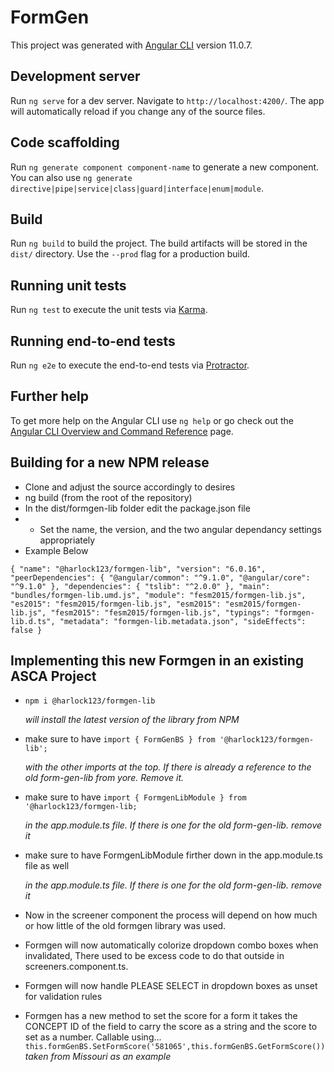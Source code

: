 # FormGen

This project was generated with [Angular CLI](https://github.com/angular/angular-cli) version 11.0.7.

## Development server

Run `ng serve` for a dev server. Navigate to `http://localhost:4200/`. The app will automatically reload if you change any of the source files.

## Code scaffolding

Run `ng generate component component-name` to generate a new component. You can also use `ng generate directive|pipe|service|class|guard|interface|enum|module`.

## Build

Run `ng build` to build the project. The build artifacts will be stored in the `dist/` directory. Use the `--prod` flag for a production build.

## Running unit tests

Run `ng test` to execute the unit tests via [Karma](https://karma-runner.github.io).

## Running end-to-end tests

Run `ng e2e` to execute the end-to-end tests via [Protractor](http://www.protractortest.org/).

## Further help

To get more help on the Angular CLI use `ng help` or go check out the [Angular CLI Overview and Command Reference](https://angular.io/cli) page.

## Building for a new NPM release
- Clone and adjust the source accordingly to desires
- ng build    (from the root of the repository)
- In the dist/formgen-lib folder edit the package.json file
- - Set the name, the version, and the two angular dependancy settings appropriately
- Example Below

`{
  "name": "@harlock123/formgen-lib",
  "version": "6.0.16",
  "peerDependencies": {
    "@angular/common": "^9.1.0",
    "@angular/core": "^9.1.0"
  },
  "dependencies": {
    "tslib": "^2.0.0"
  },
  "main": "bundles/formgen-lib.umd.js",
  "module": "fesm2015/formgen-lib.js",
  "es2015": "fesm2015/formgen-lib.js",
  "esm2015": "esm2015/formgen-lib.js",
  "fesm2015": "fesm2015/formgen-lib.js",
  "typings": "formgen-lib.d.ts",
  "metadata": "formgen-lib.metadata.json",
  "sideEffects": false
}`


## Implementing this new Formgen in an existing ASCA Project

- `npm i @harlock123/formgen-lib`<p></p>
_will install the latest version of the library from NPM_

- make sure to have `import { FormGenBS } from '@harlock123/formgen-lib';`<p></p>
_with the other imports at the top. If there is already a reference to the old form-gen-lib from yore. Remove it._

- make sure to have `import { FormgenLibModule } from '@harlock123/formgen-lib;`<p></p>
_in the app.module.ts file. If there is one for the old form-gen-lib. remove it_

- make sure to have FormgenLibModule firther down in the app.module.ts file as well<p></p>
_in the app.module.ts file. If there is one for the old form-gen-lib. remove it_


- Now in the screener component the process will depend on how much or how little of the old formgen library was used. 

- Formgen will now automatically colorize dropdown combo boxes when invalidated, There used to be excess code to do that outside in screeners.component.ts. 

- Formgen will now handle PLEASE SELECT in dropdown boxes as unset for validation rules

- Formgen has a new method to set the score for a form it takes the CONCEPT ID of the field to carry the score as a string and the score to set as a number. Callable using... `this.formGenBS.SetFormScore('581065',this.formGenBS.GetFormScore())`  *taken from Missouri as an example*


